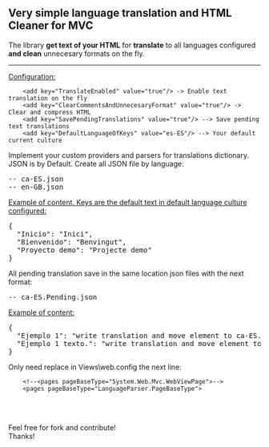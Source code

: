 <html>
<body>
<h2>Very simple language translation and HTML Cleaner for MVC</h2>
The library <b>get text of your HTML</b> for <b>translate</b> to all languages configured <b>and clean</b> unnecesary formats on the fly.

<hr>

<u>Configuration:</u> <br>

```
    <add key="TranslateEnabled" value="true"/> -> Enable text translation on the fly
    <add key="ClearCommentsAndUnnecesaryFormat" value="true"/> -> Clear and compress HTML
    <add key="SavePendingTranslations" value="true"/> --> Save pending text translations
    <add key="DefaultLanguageOfKeys" value="es-ES"/> --> Your default current culture
```

Implement your custom providers and parsers for translations dictionary.<br>
JSON is by Default. Create all JSON file by language:<br>

<pre>
-- ca-ES.json
-- en-GB.json
</pre>

<u>Example of content. Keys are the default text in default language culture configured:</u><br>

<pre>
{
  "Inicio": "Inici",
  "Bienvenido": "Benvingut",
  "Proyecto demo": "Projecte demo"
}
</pre>

All pending translation save in the same location json files with the next format:

<pre>
-- ca-ES.Pending.json
</pre>

<u>Example of content:</u>

<pre>
{
  "Ejemplo 1": "write translation and move element to ca-ES.json",
  "Ejemplo 1 texto.": "write translation and move element to ca-ES.json",
}
</pre>


Only need replace in Views\web.config the next line:<br>

```
    <!--<pages pageBaseType="System.Web.Mvc.WebViewPage">-->
    <pages pageBaseType="LanguageParser.PageBaseType">
```

<br><br>

Feel free for fork and contribute!<br>
Thanks!

</body>
</html>



